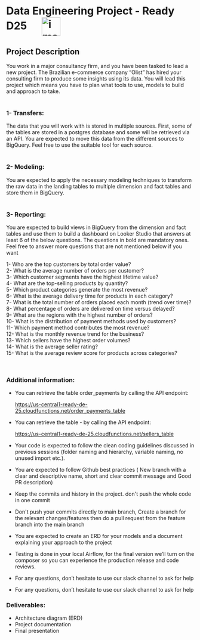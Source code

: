 # Data Engineering Project - Ready D25 &nbsp; &nbsp; &nbsp;<img align="center" width="50" alt="image" src="https://github.com/Ready-Talent/data-engineering-project-template/assets/70844012/4c10ad15-6b48-4ce3-9829-9e823191b410">

## Project Description 
You work in a major consultancy firm, and you have been tasked to lead a new project. The Brazilian e-commerce company “Olist” has hired your consulting firm to produce some insights using its data. You will lead this project which means you have to plan what tools to use, models to build and approach to take.
<br>
<br>

### 1- Transfers:
The data that you will work with is stored in multiple sources. First, some of the tables are stored in a postgres database and some will be retrieved via an API. You are expected to move this data from the different sources to BigQuery. Feel free to use the suitable tool for each source.<br>
<br>

### 2- Modeling:
You are expected to apply the necessary modeling techniques to transform the raw data in the landing tables to multiple dimension and fact tables and store them in BigQuery. 
<br>
<br>

### 3- Reporting:
You are expected to build views in BigQuery from the dimension and fact tables and use them to build a dashboard on Looker Studio that answers at least 6 of the below questions. The questions in bold are mandatory ones. Feel free to answer more questions that are not mentioned below if you want

1- Who are the top customers by total order value?  
2- What is the average number of orders per customer?  
3- Which customer segments have the highest lifetime value?  
4- What are the top-selling products by quantity?  
5- Which product categories generate the most revenue?  
6- What is the average delivery time for products in each category?  
7- What is the total number of orders placed each month (trend over time)?  
8- What percentage of orders are delivered on time versus delayed?  
9- What are the regions with the highest number of orders?  
10- What is the distribution of payment methods used by customers?  
11- Which payment method contributes the most revenue?  
12- What is the monthly revenue trend for the business?  
13- Which sellers have the highest order volumes?  
14- What is the average seller rating?  
15- What is the average review score for products across categories?  

<br>

### Additional information:
- You can retrieve the table order_payments by calling the API endpoint:

  https://us-central1-ready-de-25.cloudfunctions.net/order_payments_table

- You can retrieve the table - by calling the API endpoint:

  https://us-central1-ready-de-25.cloudfunctions.net/sellers_table

- Your code is expected to follow the clean coding guidelines discussed in previous sessions (folder naming and hierarchy, variable naming, no unused import etc.).

- You are expected to follow Github best practices ( New branch with a clear and descriptive name, short and clear commit message and Good PR description)

- Keep the commits and history in the project. don't push the whole code in one commit

- Don't push your commits directly to main branch, Create a branch for the relevant changes/features then do a pull request from the feature branch into the main branch

- You are expected to create an ERD for your models and a document explaining your approach to the project

- Testing is done in your local Airflow, for the final version we’ll turn on the composer so you can experience the production release and code reviews.

- For any questions, don’t hesitate to use our slack channel to ask for help

- For any questions, don’t hesitate to use our slack channel to ask for help

### Deliverables:
- Architecture diagram (ERD)
- Project documentation
- Final presentation
